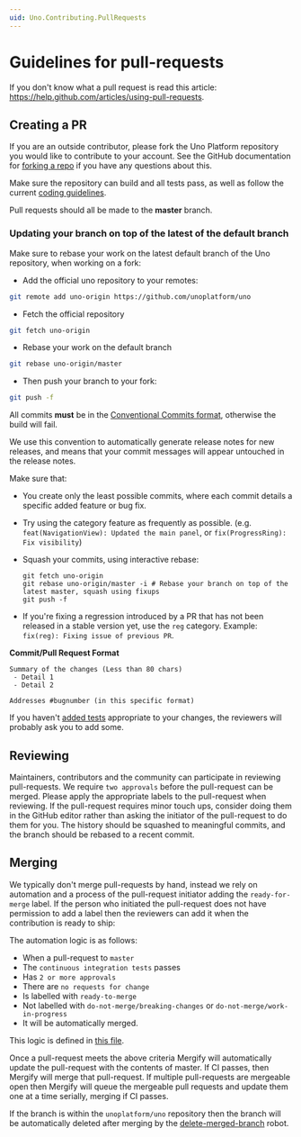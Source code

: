 ```yaml
---
uid: Uno.Contributing.PullRequests
---
```


# Guidelines for pull-requests

If you don't know what a pull request is read this article: <https://help.github.com/articles/using-pull-requests>.

## Creating a PR

If you are an outside contributor, please fork the Uno Platform repository you would like to contribute to your account. See the GitHub documentation for [forking a repo](https://help.github.com/articles/fork-a-repo/) if you have any questions about this.

Make sure the repository can build and all tests pass, as well as follow the current [coding guidelines](code-style.md).

Pull requests should all be made to the **master** branch.

### Updating your branch on top of the latest of the default branch

Make sure to rebase your work on the latest default branch of the Uno repository, when working on a fork:

- Add the official uno repository to your remotes:

```bash
git remote add uno-origin https://github.com/unoplatform/uno
```

- Fetch the official repository

```bash
git fetch uno-origin
```

- Rebase your work on the default branch

```bash
git rebase uno-origin/master
```

- Then push your branch to your fork:

```bash
git push -f
```

All commits **must** be in the [Conventional Commits format](../../uno-development/git-conventional-commits.md), otherwise the build will fail.

We use this convention to automatically generate release notes for new releases, and means that your commit messages will appear untouched in the release notes.

Make sure that:

- You create only the least possible commits, where each commit details a specific added feature or bug fix.
- Try using the category feature as frequently as possible. (e.g. `feat(NavigationView): Updated the main panel`, or `fix(ProgressRing): Fix visibility`)
- Squash your commits, using interactive rebase:

   ```
   git fetch uno-origin
   git rebase uno-origin/master -i # Rebase your branch on top of the latest master, squash using fixups
   git push -f
   ```

- If you're fixing a regression introduced by a PR that has not been released in a stable version yet, use the `reg` category. Example: `fix(reg): Fixing issue of previous PR`.

**Commit/Pull Request Format**

```
Summary of the changes (Less than 80 chars)
 - Detail 1
 - Detail 2

Addresses #bugnumber (in this specific format)
```

If you haven't [added tests](creating-tests.md) appropriate to your changes, the reviewers will probably ask you to add some.

## Reviewing

Maintainers, contributors and the community can participate in reviewing pull-requests. We require `two approvals` before the pull-request can be merged. Please apply the appropriate labels to the pull-request when reviewing. If the pull-request requires minor touch ups, consider doing them in the GitHub editor rather than asking the initiator of the pull-request to do them for you.
The history should be squashed to meaningful commits, and the branch should be rebased to a recent commit.

## Merging

We typically don't merge pull-requests by hand, instead we rely on automation and a process of the pull-request initiator adding the `ready-for-merge` label. If the person who initiated the pull-request does not have permission to add a label then the reviewers can add it when the contribution is ready to ship:

The automation logic is as follows:

- When a pull-request to `master`
- The `continuous integration tests` passes
- Has `2 or more approvals`
- There are `no requests for change`
- Is labelled with `ready-to-merge`
- Not labelled with `do-not-merge/breaking-changes` or `do-not-merge/work-in-progress`
- It will be automatically merged.

This logic is defined in [this file](https://github.com/unoplatform/Uno/blob/master/.mergify.yml).

Once a pull-request meets the above criteria Mergify will automatically update the pull-request with the contents of master. If CI passes, then Mergify will merge that pull-request. If multiple pull-requests are mergeable open then Mergify will queue the mergeable pull requests and update them one at a time serially, merging if CI passes.

If the branch is within the `unoplatform/uno` repository then the branch will be automatically deleted after merging by the [delete-merged-branch](https://github.com/apps/delete-merged-branch) robot.
